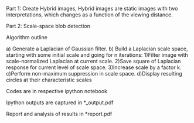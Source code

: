 
Part 1: Create Hybrid images, Hybrid images are static images with two interpretations, which changes as a function of the viewing distance. 


Part 2: Scale-space blob detection

Algorithm outline

a) Generate a Laplacian of Gaussian filter.
b) Build a Laplacian scale space, starting with some initial scale and going for n iterations:
	1)Filter image with scale-normalized Laplacian at current scale.
	2)Save square of Laplacian response for current level of scale space.
	3)Increase scale by a factor k.
c)Perform non-maximum suppression in scale space.
d)Display resulting circles at their characteristic scales

Codes are in respective ipython notebook

Ipython outputs are captured in *_output.pdf

Report and analysis of results in *report.pdf